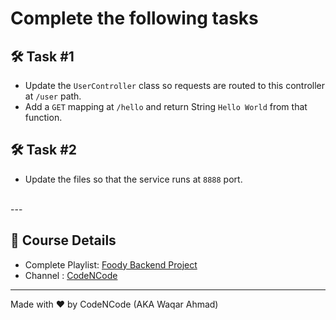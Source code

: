 # Complete the following tasks


## 🛠 Task #1

- Update the `UserController` class so requests are routed to this controller at `/user` path.
- Add a `GET` mapping at `/hello` and return String `Hello World` from that function.


## 🛠 Task #2

- Update the files so that the service runs at `8888` port.

<br/>
---

## 🔗 Course Details

- Complete Playlist: [Foody Backend Project](https://www.mcdonalds.com/)
- Channel : [CodeNCode](https://www.youtube.com/@codencode)

---

Made with ❤️ by CodeNCode (AKA Waqar Ahmad)

